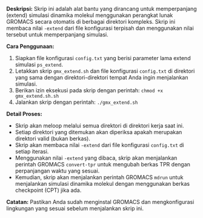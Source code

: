 **Deskripsi:**
Skrip ini adalah alat bantu yang dirancang untuk memperpanjang (extend) simulasi dinamika molekul menggunakan perangkat lunak GROMACS secara otomatis di berbagai direktori kompleks. Skrip ini membaca nilai `-extend` dari file konfigurasi terpisah dan menggunakan nilai tersebut untuk memperpanjang simulasi.

**Cara Penggunaan:**
1. Siapkan file konfigurasi `config.txt` yang berisi parameter lama extend simulasi `ps_extend`.
2. Letakkan skrip `gmx_extend.sh` dan file konfigurasi `config.txt` di direktori yang sama dengan direktori-direktori tempat Anda ingin menjalankan simulasi.
3. Berikan izin eksekusi pada skrip dengan perintah: `chmod +x gmx_extend.sh.sh`
4. Jalankan skrip dengan perintah: `./gmx_extend.sh`

**Detail Proses:**
- Skrip akan meloop melalui semua direktori di direktori kerja saat ini.
- Setiap direktori yang ditemukan akan diperiksa apakah merupakan direktori valid (bukan berkas).
- Skrip akan membaca nilai `-extend` dari file konfigurasi `config.txt` di setiap iterasi.
- Menggunakan nilai `-extend` yang dibaca, skrip akan menjalankan perintah GROMACS `convert-tpr` untuk mengubah berkas TPR dengan perpanjangan waktu yang sesuai.
- Kemudian, skrip akan menjalankan perintah GROMACS `mdrun` untuk menjalankan simulasi dinamika molekul dengan menggunakan berkas checkpoint (CPT) jika ada.

**Catatan:**
Pastikan Anda sudah menginstal GROMACS dan mengkonfigurasi lingkungan yang sesuai sebelum menjalankan skrip ini.
